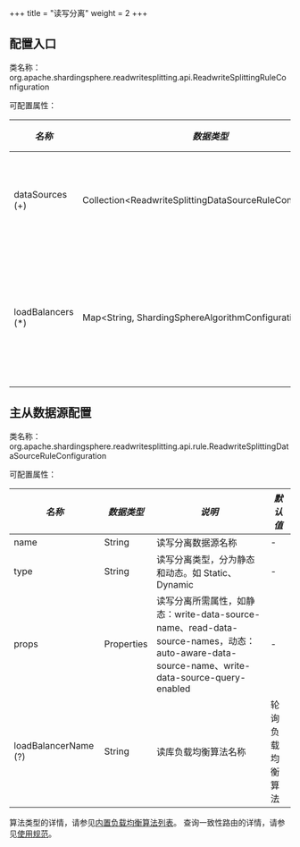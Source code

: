 +++
title = "读写分离"
weight = 2
+++

## 配置入口

类名称：org.apache.shardingsphere.readwritesplitting.api.ReadwriteSplittingRuleConfiguration

可配置属性：

| *名称*             | *数据类型*                                                   | *说明*            |
| ----------------- | ----------------------------------------------------------- | ----------------- |
| dataSources (+)   | Collection\<ReadwriteSplittingDataSourceRuleConfiguration\> | 读写数据源配置      |
| loadBalancers (*) | Map\<String, ShardingSphereAlgorithmConfiguration\>         | 从库负载均衡算法配置 |

## 主从数据源配置

类名称：org.apache.shardingsphere.readwritesplitting.api.rule.ReadwriteSplittingDataSourceRuleConfiguration

可配置属性：

| *名称*                     | *数据类型*             | *说明*                                                                                                                                 | *默认值*       |
| -------------------------- | -------------------- | --------------------------------------------------------------------------------------------------------------------------------------| ---------------|
| name                       | String               | 读写分离数据源名称                                                                                                                       | -             |
| type                       | String               | 读写分离类型，分为静态和动态。如 Static、Dynamic                                                                                           | -             |
| props                      | Properties           | 读写分离所需属性，如静态：write-data-source-name、read-data-source-names，动态：auto-aware-data-source-name、write-data-source-query-enabled  | -             |
| loadBalancerName (?)       | String               | 读库负载均衡算法名称                                                                                                                     | 轮询负载均衡算法 |

算法类型的详情，请参见[内置负载均衡算法列表](/cn/user-manual/shardingsphere-jdbc/builtin-algorithm/load-balance)。
查询一致性路由的详情，请参见[使用规范](/cn/features/readwrite-splitting/use-norms)。
